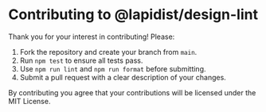 # Contributing to @lapidist/design-lint

Thank you for your interest in contributing! Please:

1. Fork the repository and create your branch from `main`.
2. Run `npm test` to ensure all tests pass.
3. Use `npm run lint` and `npm run format` before submitting.
4. Submit a pull request with a clear description of your changes.

By contributing you agree that your contributions will be licensed under the MIT License.
